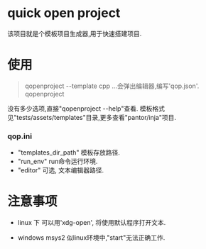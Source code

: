 # quick open project
该项目就是个模板项目生成器,用于快速搭建项目.

# 使用

> qopenproject --template cpp
...会弹出编辑器,编写'qop.json'.
> qopenproject

没有多少选项,直接"qopenproject --help"查看.
模板格式见"tests/assets/templates"目录,更多查看"pantor/inja"项目.

### qop.ini
- "templates_dir_path" 模板存放路径.
- "run_env" run命令运行环境.
- "editor" 可选, 文本编辑器路径.

# 注意事项
- linux 下 可以用'xdg-open', 将使用默认程序打开文本.

- windows msys2 似linux环境中,"start"无法正确工作.
